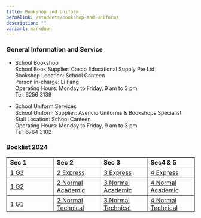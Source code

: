 ```yaml
---
title: Bookshop and Uniform
permalink: /students/bookshop-and-uniform/
description: ""
variant: markdown
---
```

### General Information and Service

*   School Bookshop  
    School Book Supplier: Casco Educational Supply Pte Ltd  
    Bookshop Location: School Canteen  
    Person in-charge: Li Fang  
    Operating Hours: Monday to Friday, 9 am to 3 pm  
    Tel: 6256 3139

*   School Uniform Services  
    School Uniform Supplier: Asencio Uniforms &amp; Bookshops Specialist  
    Stall Location: School Canteen  
    Operating Hours: Monday to Friday, 9 am to 3 pm  
    Tel: 6764 3102

### Booklist 2024


<table border="1" style="border-collapse: collapse; width: 100%; height: 146px;">
<tbody>
<tr style="height: 20px;">
<td style="width: 25%; height: 20px;"><strong>Sec 1</strong></td>
<td style="width: 25%; height: 20px;"><strong>Sec 2</strong></td>
<td style="width: 25%; height: 20px;"><strong>Sec 3</strong></td>
<td style="width: 25%; height: 20px;"><strong>Sec4 &amp; 5</strong></td>
</tr>
<tr style="height: 21px;">
<td style="width: 25%; height: 21px;"><a href="/files/pss_g3_2024.pdf">1 G3</a></td>
<td style="width: 25%; height: 21px;"><a href="/files/pss_2e_2024.pdf">2 Express</a></td>
<td style="width: 25%; height: 21px;"><a href="/files/pss_3e_2024.pdf">3 Express</a></td>
<td style="width: 25%; height: 21px;"><a href="/files/pss_4e_2024.pdf">4 Express</a></td>
</tr>
<tr style="height: 21px;">
<td style="width: 25%; height: 21px;"><a href="/files/pss_g2_2024.pdf">1 G2</a></td>
<td style="width: 25%; height: 21px;"><a href="/files/pss_2na_2024.pdf">2 Normal Academic</a></td>
<td style="width: 25%; height: 21px;"><a href="/files/pss_3na_2024.pdf">3 Normal Academic</a></td>
<td style="width: 25%; height: 21px;"><a href="/files/pss_4na_2024.pdf">4 Normal Academic</a></td>
</tr>
<tr style="height: 21px;">
<td style="width: 25%; height: 21px;"><a href="/files/pss_g1_2024.pdf">1 G1</a></td>
<td style="width: 25%; height: 21px;"><a href="/files/pss_2nt_2024.pdf">2 Normal Technical</a></td>
<td style="width: 25%; height: 21px;"><a href="/files/pss_3nt_2024.pdf">3 Normal Technical</a></td>
<td style="width: 25%; height: 21px;"><a href="/files/pss_4nt_2024.pdf">4 Normal Technical</a></td>
</tr>
<tr style="height: 21px;">
<td style="width: 25%; height: 21px;"></td>
<td style="width: 25%; height: 21px;"></td>
<td style="width: 25%; height: 21px;"></td>
<td style="width: 25%; height: 21px;"><a href="/files/pss_5na_2024.pdf">5 Normal Academic</a></td>
</tr>
</tbody>
</table>